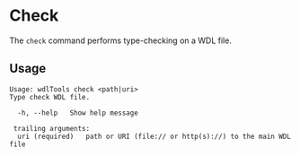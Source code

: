 # Check

The `check` command performs type-checking on a WDL file.

## Usage

```commandline
Usage: wdlTools check <path|uri>
Type check WDL file.

  -h, --help   Show help message

 trailing arguments:
  uri (required)   path or URI (file:// or http(s)://) to the main WDL file
```